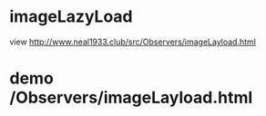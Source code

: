 # imageLazyLoad
view http://www.neal1933.club/src/Observers/imageLayload.html
# demo /Observers/imageLayload.html

